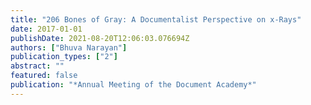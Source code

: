 ```yaml
---
title: "206 Bones of Gray: A Documentalist Perspective on x-Rays"
date: 2017-01-01
publishDate: 2021-08-20T12:06:03.076694Z
authors: ["Bhuva Narayan"]
publication_types: ["2"]
abstract: ""
featured: false
publication: "*Annual Meeting of the Document Academy*"
---
```


